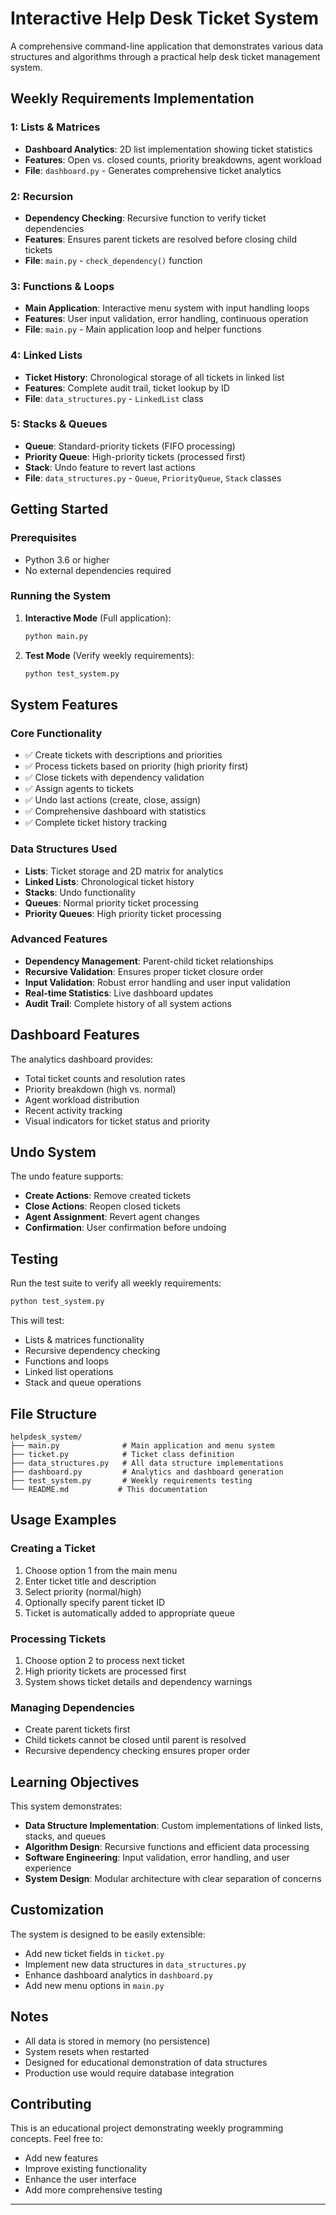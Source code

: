 # Interactive Help Desk Ticket System

A comprehensive command-line application that demonstrates various data structures and algorithms through a practical help desk ticket management system.

##  Weekly Requirements Implementation

### 1: Lists & Matrices 
- **Dashboard Analytics**: 2D list implementation showing ticket statistics
- **Features**: Open vs. closed counts, priority breakdowns, agent workload
- **File**: `dashboard.py` - Generates comprehensive ticket analytics

### 2: Recursion 
- **Dependency Checking**: Recursive function to verify ticket dependencies
- **Features**: Ensures parent tickets are resolved before closing child tickets
- **File**: `main.py` - `check_dependency()` function

### 3: Functions & Loops 
- **Main Application**: Interactive menu system with input handling loops
- **Features**: User input validation, error handling, continuous operation
- **File**: `main.py` - Main application loop and helper functions

### 4: Linked Lists 
- **Ticket History**: Chronological storage of all tickets in linked list
- **Features**: Complete audit trail, ticket lookup by ID
- **File**: `data_structures.py` - `LinkedList` class

### 5: Stacks & Queues 
- **Queue**: Standard-priority tickets (FIFO processing)
- **Priority Queue**: High-priority tickets (processed first)
- **Stack**: Undo feature to revert last actions
- **File**: `data_structures.py` - `Queue`, `PriorityQueue`, `Stack` classes

##  Getting Started

### Prerequisites
- Python 3.6 or higher
- No external dependencies required

### Running the System

1. **Interactive Mode** (Full application):
   ```bash
   python main.py
   ```

2. **Test Mode** (Verify weekly requirements):
   ```bash
   python test_system.py
   ```

##  System Features

### Core Functionality
- ✅ Create tickets with descriptions and priorities
- ✅ Process tickets based on priority (high priority first)
- ✅ Close tickets with dependency validation
- ✅ Assign agents to tickets
- ✅ Undo last actions (create, close, assign)
- ✅ Comprehensive dashboard with statistics
- ✅ Complete ticket history tracking

### Data Structures Used
- **Lists**: Ticket storage and 2D matrix for analytics
- **Linked Lists**: Chronological ticket history
- **Stacks**: Undo functionality
- **Queues**: Normal priority ticket processing
- **Priority Queues**: High priority ticket processing

### Advanced Features
- **Dependency Management**: Parent-child ticket relationships
- **Recursive Validation**: Ensures proper ticket closure order
- **Input Validation**: Robust error handling and user input validation
- **Real-time Statistics**: Live dashboard updates
- **Audit Trail**: Complete history of all system actions

## Dashboard Features

The analytics dashboard provides:
- Total ticket counts and resolution rates
- Priority breakdown (high vs. normal)
- Agent workload distribution
- Recent activity tracking
- Visual indicators for ticket status and priority

## Undo System

The undo feature supports:
- **Create Actions**: Remove created tickets
- **Close Actions**: Reopen closed tickets
- **Agent Assignment**: Revert agent changes
- **Confirmation**: User confirmation before undoing

## Testing

Run the test suite to verify all weekly requirements:
```bash
python test_system.py
```

This will test:
- Lists & matrices functionality
- Recursive dependency checking
- Functions and loops
- Linked list operations
- Stack and queue operations

## File Structure

```
helpdesk_system/
├── main.py              # Main application and menu system
├── ticket.py            # Ticket class definition
├── data_structures.py   # All data structure implementations
├── dashboard.py         # Analytics and dashboard generation
├── test_system.py       # Weekly requirements testing
└── README.md           # This documentation
```

## Usage Examples

### Creating a Ticket
1. Choose option 1 from the main menu
2. Enter ticket title and description
3. Select priority (normal/high)
4. Optionally specify parent ticket ID
5. Ticket is automatically added to appropriate queue

### Processing Tickets
1. Choose option 2 to process next ticket
2. High priority tickets are processed first
3. System shows ticket details and dependency warnings

### Managing Dependencies
- Create parent tickets first
- Child tickets cannot be closed until parent is resolved
- Recursive dependency checking ensures proper order

## Learning Objectives

This system demonstrates:
- **Data Structure Implementation**: Custom implementations of linked lists, stacks, and queues
- **Algorithm Design**: Recursive functions and efficient data processing
- **Software Engineering**: Input validation, error handling, and user experience
- **System Design**: Modular architecture with clear separation of concerns

## Customization

The system is designed to be easily extensible:
- Add new ticket fields in `ticket.py`
- Implement new data structures in `data_structures.py`
- Enhance dashboard analytics in `dashboard.py`
- Add new menu options in `main.py`

## Notes

- All data is stored in memory (no persistence)
- System resets when restarted
- Designed for educational demonstration of data structures
- Production use would require database integration

## Contributing

This is an educational project demonstrating weekly programming concepts. Feel free to:
- Add new features
- Improve existing functionality
- Enhance the user interface
- Add more comprehensive testing

---